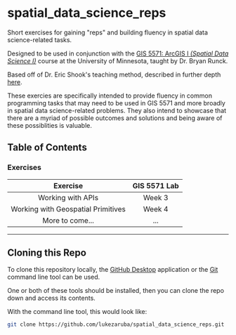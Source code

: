 # spatial_data_science_reps

Short exercises for gaining "reps" and building fluency in spatial data science-related tasks.

Designed to be used in conjunction with the [GIS 5571: ArcGIS I _(Spatial Data Science I)_](https://github.com/runck014/spatial_data_science_course) course at the University of Minnesota, taught by Dr. Bryan Runck.

Based off of Dr. Eric Shook's teaching method, described in further depth [here](https://globetogates.substack.com/p/reps-a-teaching-method-for-basic).

These exercies are specifically intended to provide fluency in common programming tasks that may need to be used in GIS 5571 and more broadly in spatial data science-related problems. They also intend to showcase that there are a myriad of possible outcomes and solutions and being aware of these possiblities is valuable.

## Table of Contents

### Exercises

|              Exercise              | GIS 5571 Lab |
| :--------------------------------: | :----------: |
|         Working with APIs          |    Week 3    |
| Working with Geospatial Primitives |    Week 4    |
|          More to come...           |     ...      |

---

## Cloning this Repo

To clone this repository locally, the [GitHub Desktop](https://desktop.github.com/) application or the [Git](https://git-scm.com/downloads) command line tool can be used.

One or both of these tools should be installed, then you can clone the repo down and access its contents.

With the command line tool, this would look like:

```bash
git clone https://github.com/lukezaruba/spatial_data_science_reps.git
```
